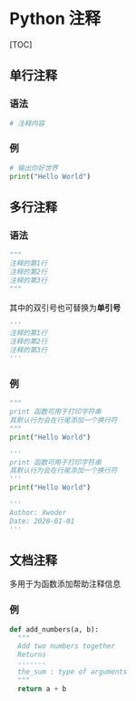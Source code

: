 # Python 注释

[TOC]

## 单行注释

### 语法

```Python
# 注释内容
```

### 例

```Python
# 输出你好世界
print("Hello World")
```

## 多行注释

### 语法

```Python
"""
注释的第1行
注释的第2行
注释的第3行
"""
```

其中的双引号也可替换为**单引号**

```Python
'''
注释的第1行
注释的第2行
注释的第3行
'''
```

### 例

```Python
"""
print 函数可用于打印字符串
其默认行为会在行尾添加一个换行符
"""
print("Hello World")
```

```Python
'''
print 函数可用于打印字符串
其默认行为会在行尾添加一个换行符
'''
print("Hello World")
```

```Python
'''
Author: Xwoder
Date: 2020-01-01
'''
```

## 文档注释

多用于为函数添加帮助注释信息

### 例

```Python
def add_numbers(a, b):
  """
  Add two numbers together
  Returns
  -------
  the_sum : type of arguments
  """
  return a + b
```
